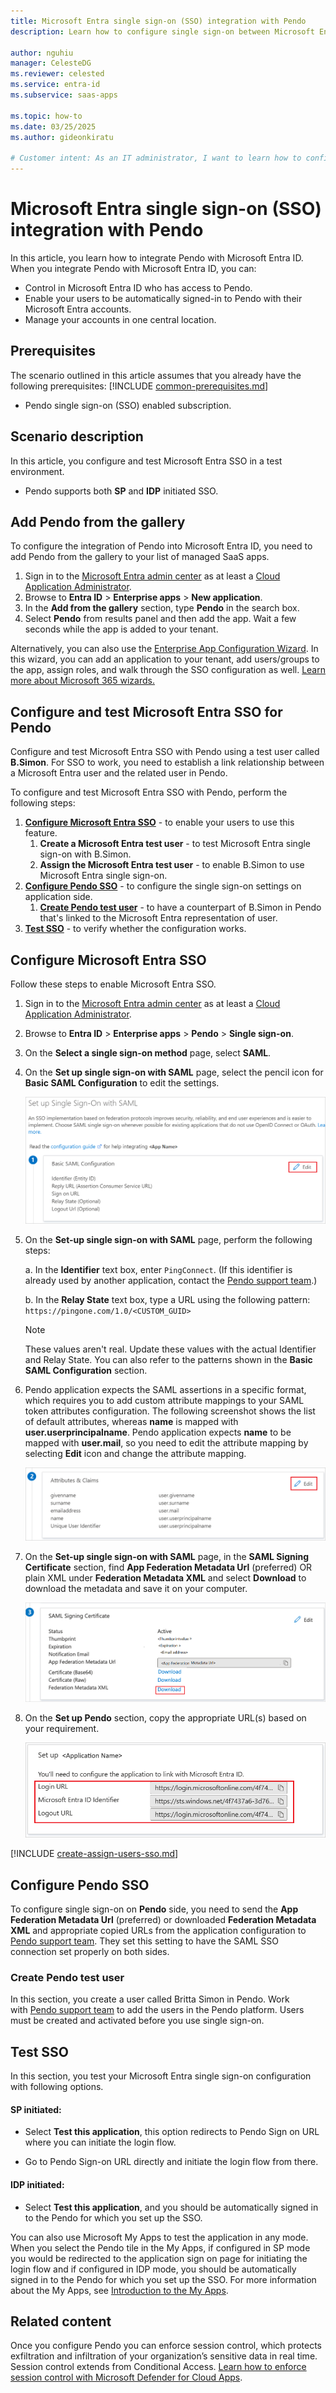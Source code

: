 ```yaml
---
title: Microsoft Entra single sign-on (SSO) integration with Pendo
description: Learn how to configure single sign-on between Microsoft Entra ID and Pendo.

author: nguhiu
manager: CelesteDG
ms.reviewer: celested
ms.service: entra-id
ms.subservice: saas-apps

ms.topic: how-to
ms.date: 03/25/2025
ms.author: gideonkiratu

# Customer intent: As an IT administrator, I want to learn how to configure single sign-on between Microsoft Entra ID and Pendo so that I can control who has access to Pendo, enable automatic sign-in with Microsoft Entra accounts, and manage my accounts in one central location.
---
```


# Microsoft Entra single sign-on (SSO) integration with Pendo

In this article,  you learn how to integrate Pendo with Microsoft Entra ID. When you integrate Pendo with Microsoft Entra ID, you can:

* Control in Microsoft Entra ID who has access to Pendo.
* Enable your users to be automatically signed-in to Pendo with their Microsoft Entra accounts.
* Manage your accounts in one central location.

## Prerequisites
The scenario outlined in this article assumes that you already have the following prerequisites:
[!INCLUDE [common-prerequisites.md](~/identity/saas-apps/includes/common-prerequisites.md)]
* Pendo single sign-on (SSO) enabled subscription.

## Scenario description

In this article,  you configure and test Microsoft Entra SSO in a test environment.

* Pendo supports both **SP** and **IDP** initiated SSO.

## Add Pendo from the gallery

To configure the integration of Pendo into Microsoft Entra ID, you need to add Pendo from the gallery to your list of managed SaaS apps.

1. Sign in to the [Microsoft Entra admin center](https://entra.microsoft.com) as at least a [Cloud Application Administrator](~/identity/role-based-access-control/permissions-reference.md#cloud-application-administrator).
1. Browse to **Entra ID** > **Enterprise apps** > **New application**.
1. In the **Add from the gallery** section, type **Pendo** in the search box.
1. Select **Pendo** from results panel and then add the app. Wait a few seconds while the app is added to your tenant.

 Alternatively, you can also use the [Enterprise App Configuration Wizard](https://portal.office.com/AdminPortal/home?Q=Docs#/azureadappintegration). In this wizard, you can add an application to your tenant, add users/groups to the app, assign roles, and walk through the SSO configuration as well. [Learn more about Microsoft 365 wizards.](/microsoft-365/admin/misc/azure-ad-setup-guides)

<a name='configure-and-test-azure-ad-sso-for-pendo'></a>

## Configure and test Microsoft Entra SSO for Pendo

Configure and test Microsoft Entra SSO with Pendo using a test user called **B.Simon**. For SSO to work, you need to establish a link relationship between a Microsoft Entra user and the related user in Pendo.

To configure and test Microsoft Entra SSO with Pendo, perform the following steps:

1. **[Configure Microsoft Entra SSO](#configure-azure-ad-sso)** - to enable your users to use this feature.
    1. **Create a Microsoft Entra test user** - to test Microsoft Entra single sign-on with B.Simon.
    1. **Assign the Microsoft Entra test user** - to enable B.Simon to use Microsoft Entra single sign-on.
1. **[Configure Pendo SSO](#configure-pendo-sso)** - to configure the single sign-on settings on application side.
    1. **[Create Pendo test user](#create-pendo-test-user)** - to have a counterpart of B.Simon in Pendo that's linked to the Microsoft Entra representation of user.
1. **[Test SSO](#test-sso)** - to verify whether the configuration works.

<a name='configure-azure-ad-sso'></a>

## Configure Microsoft Entra SSO

Follow these steps to enable Microsoft Entra SSO.

1. Sign in to the [Microsoft Entra admin center](https://entra.microsoft.com) as at least a [Cloud Application Administrator](~/identity/role-based-access-control/permissions-reference.md#cloud-application-administrator).
1. Browse to **Entra ID** > **Enterprise apps** > **Pendo** > **Single sign-on**.
1. On the **Select a single sign-on method** page, select **SAML**.
1. On the **Set up single sign-on with SAML** page, select the pencil icon for **Basic SAML Configuration** to edit the settings.

   ![Edit Basic SAML Configuration](common/edit-urls.png)

1. On the **Set-up single sign-on with SAML** page, perform the following steps:

    a. In the **Identifier** text box, enter `PingConnect`. (If this identifier is already used by another application, contact the [Pendo support team](https://support.pendo.io/hc/articles/360034163971-Get-help-with-Pendo-from-Technical-Support).)
    

    b. In the **Relay State** text box, type a URL using the following pattern:
    `https://pingone.com/1.0/<CUSTOM_GUID>`

	> [!NOTE]
	> These values aren't real. Update these values with the actual Identifier and Relay State. You can also refer to the patterns shown in the **Basic SAML Configuration** section.

1. Pendo application expects the SAML assertions in a specific format, which requires you to add custom attribute mappings to your SAML token attributes configuration. The following screenshot shows the list of default attributes, whereas **name** is mapped with **user.userprincipalname**. Pendo application expects **name** to be mapped with **user.mail**, so you need to edit the attribute mapping by selecting **Edit** icon and change the attribute mapping.

	![image](common/edit-attribute.png)

1. On the **Set-up single sign-on with SAML** page, in the **SAML Signing Certificate** section, find **App Federation Metadata Url** (preferred) OR plain XML under **Federation Metadata XML** and select **Download** to download the metadata and save it on your computer.

	![The Certificate download link](common/metadataxml.png)

1. On the **Set up Pendo** section, copy the appropriate URL(s) based on your requirement.

	![Copy configuration URLs](common/copy-configuration-urls.png)

<a name='create-an-azure-ad-test-user'></a>

[!INCLUDE [create-assign-users-sso.md](~/identity/saas-apps/includes/create-assign-users-sso.md)]

## Configure Pendo SSO

To configure single sign-on on **Pendo** side, you need to send the **App Federation Metadata Url** (preferred) or downloaded **Federation Metadata XML** and appropriate copied URLs from the application configuration to [Pendo support team](https://support.pendo.io/hc/articles/360034163971-Get-help-with-Pendo-from-Technical-Support). They set this setting to have the SAML SSO connection set properly on both sides.

### Create Pendo test user

In this section, you create a user called Britta Simon in Pendo. Work with [Pendo support team](https://support.pendo.io/hc/articles/360034163971-Get-help-with-Pendo-from-Technical-Support) to add the users in the Pendo platform. Users must be created and activated before you use single sign-on.

## Test SSO 

In this section, you test your Microsoft Entra single sign-on configuration with following options. 

#### SP initiated:

* Select **Test this application**, this option redirects to Pendo Sign on URL where you can initiate the login flow.  

* Go to Pendo Sign-on URL directly and initiate the login flow from there.

#### IDP initiated:

* Select **Test this application**, and you should be automatically signed in to the Pendo for which you set up the SSO. 

You can also use Microsoft My Apps to test the application in any mode. When you select the Pendo tile in the My Apps, if configured in SP mode you would be redirected to the application sign on page for initiating the login flow and if configured in IDP mode, you should be automatically signed in to the Pendo for which you set up the SSO. For more information about the My Apps, see [Introduction to the My Apps](https://support.microsoft.com/account-billing/sign-in-and-start-apps-from-the-my-apps-portal-2f3b1bae-0e5a-4a86-a33e-876fbd2a4510).

## Related content

Once you configure Pendo you can enforce session control, which protects exfiltration and infiltration of your organization’s sensitive data in real time. Session control extends from Conditional Access. [Learn how to enforce session control with Microsoft Defender for Cloud Apps](/cloud-app-security/proxy-deployment-aad).
